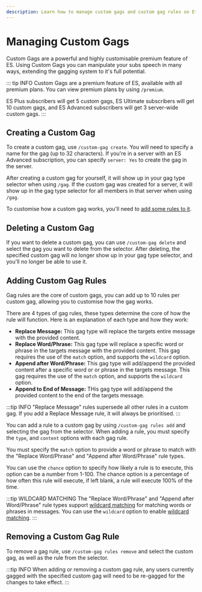 ```yaml
---
description: Learn how to manage custom gags and custom gag rules on Eternal Slave. Part of the ES User Guide.
---
```


# Managing Custom Gags
Custom Gags are a powerful and highly customisable premium feature of ES.
Using Custom Gags you can manipulate your subs speech in many ways, extending the gagging system to it's full potential.

::: tip INFO
Custom Gags are a premium feature of ES, available with all premium plans. You can view premium plans by using `/premium`.

ES Plus subscribers will get 5 custom gags, ES Ultimate subscribers will get 10 custom gags, and ES Advanced subscribers will get 3 server-wide custom gags.
:::

## Creating a Custom Gag
To create a custom gag, use `/custom-gag create`. You will need to specify a name for the gag (up to 32 characters).
If you're in a server with an ES Advanced subscription, you can specify `server: Yes` to create the gag in the server.

After creating a custom gag for yourself, it will show up in your gag type selector when using `/gag`.
If the custom gag was created for a server, it will show up in the gag type selector for all members in that server when using `/gag`.

To customise how a custom gag works, you'll need to [add some rules to it](#adding-custom-gag-rules).


## Deleting a Custom Gag
If you want to delete a custom gag, you can use `/custom-gag delete` and select the gag you want to delete from the selector.
After deleting, the specified custom gag will no longer show up in your gag type selector, and you'll no longer be able to use it.


## Adding Custom Gag Rules
Gag rules are the core of custom gags, you can add up to 10 rules per custom gag, allowing you to customise how the gag works.

There are 4 types of gag rules, these types determine the core of how the rule will function. Here is an explanation of each type and how they work:

- **Replace Message:** This gag type will replace the targets entire message with the provided content.
- **Replace Word/Phrase:** This gag type will replace a specific word or phrase in the targets message with the provided content.
This gag requires the use of the `match` option, and supports the `wildcard` option.
- **Append after Word/Phrase:** This gag type will add/append the provided content after a specific word or or phrase in the targets message.
This gag requires the use of the `match` option, and supports the `wildcard` option.
- **Append to End of Message:** THis gag type will add/append the provided content to the end of the targets message.

:::tip INFO
"Replace Message" rules supersede all other rules in a custom gag. If you add a Replace Message rule, it will always be prioritised.
:::

You can add a rule to a custom gag by using `/custom-gag rules add` and selecting the gag from the selector.
When adding a rule, you must specify the `type`, and `content` options with each gag rule.

You must specify the `match` option to provide a word or phrase to match with the "Replace Word/Phrase" and "Append after Word/Phrase" rule types.

You can use the `chance` option to specify how likely a rule is to execute, this option can be a number from 1-100.
The chance option is a percentage of how often this rule will execute, if left blank, a rule will execute 100% of the time.

:::tip WILDCARD MATCHING
The "Replace Word/Phrase" and "Append after Word/Phrase" rule types support
[wildcard matching](/misc/useful#wildcard-matching) for matching words or phrases in messages.
You can use the `wildcard` option to enable [wildcard matching](/misc/useful#wildcard-matching).
:::


## Removing a Custom Gag Rule
To remove a gag rule, use `/custom-gag rules remove` and select the custom gag, as well as the rule from the selector.

:::tip INFO
When adding or removing a custom gag rule, any users currently gagged with the specified custom gag will need to be re-gagged for the changes to take effect.
:::
